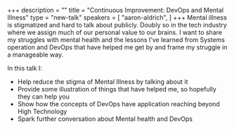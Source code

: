 +++
description = ""
title = "Continuous Improvement: DevOps and Mental Illness"
type = "new-talk"
speakers = [
        "aaron-aldrich",
]
+++
Mental illness is stigmatized and hard to talk about publicly. Doubly so in the tech industry where we assign much of our personal value to our brains. I want to share my struggles with mental health and the lessons I’ve learned from Systems operation and DevOps that have helped me get by and frame my struggle in a manageable way.

In this talk I:
- Help reduce the stigma of Mental Illness by talking about it
- Provide some illustration of things that have helped me, so hopefully they can help you
- Show how the concepts of DevOps have application reaching beyond High Technology
- Spark further conversation about Mental health and DevOps